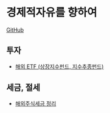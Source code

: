
# 경제적자유를 향하여

[GitHub](https://github.com/somidad/financial-freedom-kr)

## 투자

- [해외 ETF (상장지수펀드, 지수추종펀드)](./%ED%95%B4%EC%99%B8%20ETF%20(%EC%83%81%EC%9E%A5%EC%A7%80%EC%88%98%ED%8E%80%EB%93%9C,%20%EC%A7%80%EC%88%98%EC%B6%94%EC%A2%85%ED%8E%80%EB%93%9C).md)

## 세금, 절세

- [해외주식세금 정리](./%ED%95%B4%EC%99%B8%EC%A3%BC%EC%8B%9D%EC%84%B8%EA%B8%88%20%EC%A0%95%EB%A6%AC.md)